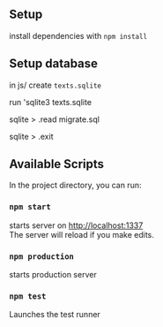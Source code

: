 ## Setup
install dependencies with `npm install`



## Setup database
in js/ create `texts.sqlite`

run 'sqlite3 texts.sqlite

sqlite > .read migrate.sql

sqlite > .exit



## Available Scripts

In the project directory, you can run:

### `npm start`
starts server on [http://localhost:1337](http://localhost:1337) <br />
The server will reload if you make edits.

### `npm production`
starts production server<br />

### `npm test`

Launches the test runner

